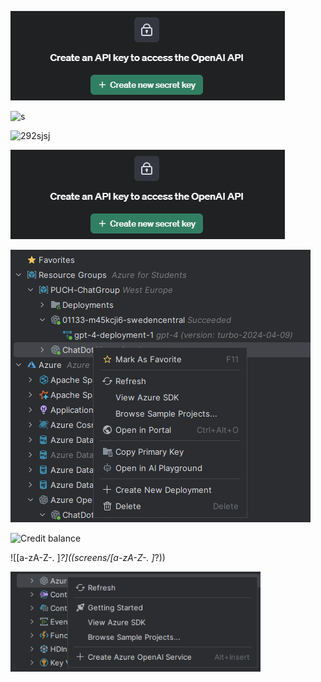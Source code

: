 ![aoskoka](screens/create-api.png)

![s]()

![292sjsj](ksokokko)

![aoskoka](screens/create-api.png)

![alt text](screens/intellij-create-deployment-2.png)

<img src="doc/screens/sisi.png" alt="Credit balance" width="400" />

!\[[a-zA-Z\-\. ]*?\]\((screens/[a-zA-Z\-\. ]*?)\)

<img src="screens/intellij-create-service-1.png" alt="Credit balance" width="400" />